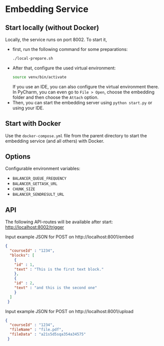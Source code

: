 # Embedding Service

## Start locally (without Docker)
Locally, the service runs on port 8002. To start it, 

- first, run the following command for some preparations:
   ```bash
   ./local-prepare.sh
    ```
- After that, configure the used virtual environment:
    ```bash
    source venv/bin/activate
    ```
  If you use an IDE, you can also configure the virtual environment there.
  In PyCharm, you can even go to `File > Open`, choose the embedding folder
  and then choose the `Attach` option.
- Then, you can start the embedding server using `python start.py` or using your IDE.


## Start with Docker
Use the `docker-compose.yml` file from the parent directory
to start the embedding service (and all others) with Docker.


## Options
Configurable environment variables:

- `BALANCER_QUEUE_FREQUENCY`
- `BALANCER_GETTASK_URL`
- `CHUNK_SIZE`
- `BALANCER_SENDRESULT_URL`

## API
The following API-routes will be available after start:
[http://localhost:8002/trigger](http://localhost:8002/trigger)


Input example JSON for POST on http://localhost:8001/embed

```json
{
  "courseId" : "1234",
  "blocks": [
    {
    "id" : 1,
    "text" : "This is the first text block."
    },
    {
    "id" : 2,
    "text" : "and this is the second one"
    }
  ]
 }
```


Input example JSON for POST on http://localhost:8001/upload

```json
{
  "courseId" : "1234",
  "fileName" : "file.pdf",
  "fileData" : "a21s5d5sqa354a34575"
 }
```

